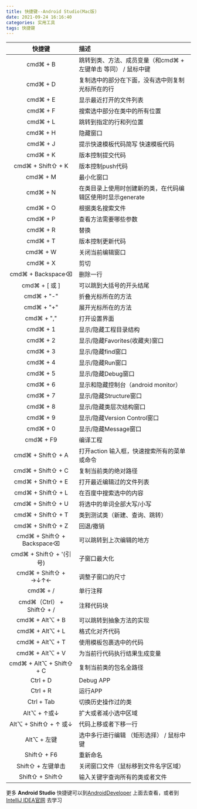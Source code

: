 ```yaml
---
title: 快捷键--Android Studio(Mac版)
date: 2021-09-24 16:16:40
categories: 实用工具
tags: 快捷键
---
```


|            快捷键             | 描述                                   |
| :------------------------: | :----------------------------------- |
|          cmd⌘ + B          | 跳转到类、方法、成员变量（和cmd⌘ + 左键单击 等同） / 鼠标中键 |
|          cmd⌘ + D          | 复制选中的部分在下面，没有选中则复制光标所在的行             |
|          cmd⌘ + E          | 显示最近打开的文件列表                          |
|          cmd⌘ + F          | 搜索选中部分在类中的所有位置                       |
|          cmd⌘ + L          | 跳转到指定的行和列位置                          |
|          cmd⌘ + H          | 隐藏窗口                                 |
|          cmd⌘ + J          | 提示快速模板代码简写 快速模板代码                    |
|          cmd⌘ + K          | 版本控制提交代码                             |
|     cmd⌘ + Shift⇧ + K      | 版本控制push代码                           |
|          cmd⌘ + M          | 最小化窗口                                |
|          cmd⌘ + N          | 在类目录上使用时创建新的类，在代码编辑区使用时显示generate    |
|          cmd⌘ + O          | 根据类名搜索文件                             |
|          cmd⌘ + P          | 查看方法需要哪些参数                           |
|          cmd⌘ + R          | 替换                                   |
|          cmd⌘ + T          | 版本控制更新代码                             |
|          cmd⌘ + W          | 关闭当前编辑窗口                             |
|          cmd⌘ + X          | 剪切                                   |
|     cmd⌘ + Backspace⌫      | 删除一行                                 |
|        cmd⌘ + [ 或 ]        | 可以跳到大括号的开头结尾                         |
|        cmd⌘ +  "-"         | 折叠光标所在的方法                            |
|        cmd⌘ +  "+"         | 展开光标所在的方法                            |
|        cmd⌘ +  ","         | 打开设置界面                               |
|          cmd⌘ + 1          | 显示/隐藏工程目录结构                          |
|          cmd⌘ + 2          | 显示/隐藏Favorites(收藏夹)窗口                |
|          cmd⌘ + 3          | 显示/隐藏find窗口                          |
|          cmd⌘ + 4          | 显示/隐藏Run窗口                           |
|          cmd⌘ + 5          | 显示/隐藏Debug窗口                         |
|          cmd⌘ + 6          | 显示和隐藏控制台（android monitor）            |
|          cmd⌘ + 7          | 显示/隐藏Structure窗口                     |
|          cmd⌘ + 8          | 显示/隐藏类层次结构窗口                         |
|          cmd⌘ + 9          | 显示/隐藏Version Control窗口               |
|          cmd⌘ + 0          | 显示/隐藏Message窗口                       |
|         cmd⌘ + F9          | 编译工程                                 |
|     cmd⌘ + Shift⇧ + A      | 打开action 输入框，快速搜索所有的菜单或命令            |
|     cmd⌘ + Shift⇧ + C      | 复制当前类的绝对路径                           |
|     cmd⌘ + Shift⇧ + E      | 打开最近编辑过的文件列表                         |
|     cmd⌘ + Shift⇧ + L      | 在百度中搜索选中的内容                          |
|     cmd⌘ + Shift⇧ + U      | 将选中的单词全部大写/小写                        |
|     cmd⌘ + Shift⇧ + T      | 类到测试类（新建、查询、跳转）                      |
|     cmd⌘ + Shift⇧ + Z      | 回退/撤销                                |
| cmd⌘ + Shift⇧ + Backspace⌫ | 可以跳转到上次编辑的地方                         |
|   cmd⌘ + Shift⇧ + '(引号)    | 子窗口最大化                               |
|    cmd⌘ + Shift⇧ + →↓↑←    | 调整子窗口的尺寸                             |
|          cmd⌘ + /          | 单行注释                                 |
|  cmd⌘（Ctrl） + Shift⇧  + /  | 注释代码块                                |
|      cmd⌘ + Alt⌥ + B       | 可以跳转到抽象方法的实现                         |
|      cmd⌘ + Alt⌥ + L       | 格式化对齐代码                              |
|      cmd⌘ + Alt⌥ + T       | 使用模板包裹选中的代码                          |
|      cmd⌘ + Alt⌥ + V       | 为当前行代码执行结果生成变量                       |
|  cmd⌘ + Alt⌥ + Shift⇧ + C  | 复制当前类的包名全路径                          |
|          Ctrl + D          | Debug APP                            |
|          Ctrl + R          | 运行APP                                |
|         Ctrl + Tab         | 切换历史操作过的类                            |
|         Alt⌥ + ↑或↓         | 扩大或者减小选中区域                           |
|    Alt⌥ + Shift⇧ + ↑ 或↓    | 代码上移或者下移一行                           |
|         Alt⌥ + 左键          | 选中多行进行编辑  （矩形选择） / 鼠标中键              |
|        Shift⇧ + F6         | 重新命名                                 |
|       Shift⇧ + 左键单击        | 关闭窗口文件（鼠标移到文件名字区域）                   |
|      Shift⇧ + Shift⇧       | 输入关键字查询所有的类或者文件                      |

更多 **Android Studio**  快捷键可以到[AndroidDeveloper](https://developer.android.google.cn/studio/intro/keyboard-shortcuts?hl=zh_cn) 上面去查看，或者到 [IntelliJ IDEA官网](https://resources.jetbrains.com/storage/products/intellij-idea/docs/IntelliJIDEA_ReferenceCard.pdf) 去学习
